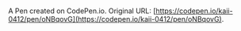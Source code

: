 # 

A Pen created on CodePen.io. Original URL: [https://codepen.io/kaii-0412/pen/oNBqovG](https://codepen.io/kaii-0412/pen/oNBqovG).



